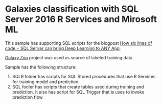 # Galaxies classification with SQL Server 2016 R Services and Mirosoft ML

This sample has supporting SQL scripts for the blogpost [How six lines of code + SQL Server can bring Deep Learning to ANY App](https://blogs.technet.microsoft.com/dataplatforminsider/2017/01/05/how-six-lines-of-code-sql-server-can-bring-deep-learning-to-any-app/).

[Galaxy Zoo](https://www.galaxyzoo.org/) project was used as source of labeled training data.

Sample has the following structure:
1) SQLR folder has scripts for SQL Stored procedures that use R Services for training model and prediction.
2) SQL fodler has scripts that create tables used during training and prediction. It also has script for SQL Trigger that is uses to invoke prediction flow.